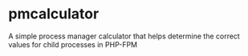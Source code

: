# pmcalculator
A simple process manager calculator that helps determine the correct values for child processes in PHP-FPM
